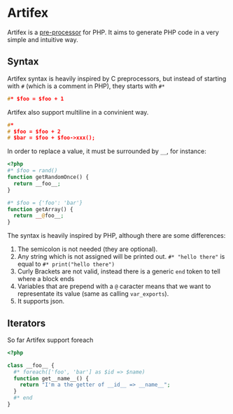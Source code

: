 Artifex
=======

Artifex is a [pre-processor](http://en.wikipedia.org/wiki/Preprocessor) for PHP. It aims to generate PHP code in a very simple and intuitive way.

Syntax
------

Artifex syntax is heavily inspired by C preprocessors, but instead of starting with `#` (which is a comment in PHP), they starts with `#*`

```C
#* $foo = $foo + 1
```

Artifex also support multiline in a convinient way.

```C
#*
# $foo = $foo + 2
# $bar = $foo + $foo->xxx();
```

In order to replace a value, it must be surrounded by `__`, for instance:

```php
<?php
#* $foo = rand()
function getRandomOnce() {
  return __foo__;
}

#* $foo = {'foo': 'bar'}
function getArray() {
  return __@foo__;
}
```

The syntax is heavily inspired by PHP, although there are some differences:
  1. The semicolon is not needed (they are optional). 
  2. Any string which is not assigned will be printed out. `#* "hello there"` is equal to `#* print("hello there")`
  3. Curly Brackets are not valid, instead there is a generic `end` token to tell where a block ends
  4. Variables that are prepend with a `@` caracter means that we want to representate its value (same as calling `var_exports`).
  5. It supports json.

Iterators
---------

So far Artifex support foreach

```php
<?php

class __foo__ {
  #* foreach(['foo', 'bar'] as $id => $name)
  function get__name__() {
    return "I'm a the getter of __id__ => __name__";
  }
  #* end
}
```

